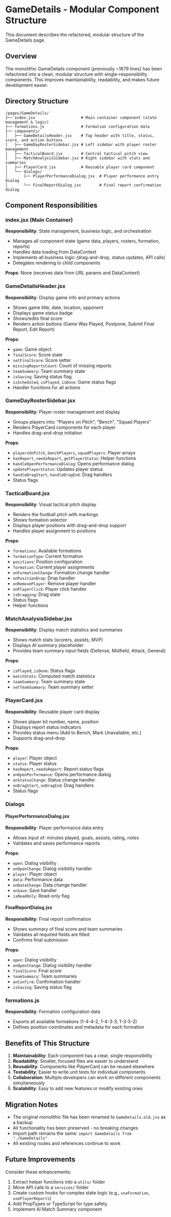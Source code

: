 # GameDetails - Modular Component Structure

This document describes the refactored, modular structure of the GameDetails page.

## Overview

The monolithic GameDetails component (previously ~1679 lines) has been refactored into a clean, modular structure with single-responsibility components. This improves maintainability, readability, and makes future development easier.

## Directory Structure

```
/pages/GameDetails/
├── index.jsx                    # Main container component (state management & logic)
├── formations.js                # Formation configuration data
├── components/
│   ├── GameDetailsHeader.jsx    # Top header with title, status, score, and action buttons
│   ├── GameDayRosterSidebar.jsx # Left sidebar with player roster management
│   ├── TacticalBoard.jsx        # Central tactical pitch view
│   ├── MatchAnalysisSidebar.jsx # Right sidebar with stats and summaries
│   ├── PlayerCard.jsx           # Reusable player card component
│   └── dialogs/
│       ├── PlayerPerformanceDialog.jsx  # Player performance entry dialog
│       └── FinalReportDialog.jsx        # Final report confirmation dialog
```

## Component Responsibilities

### index.jsx (Main Container)
**Responsibility**: State management, business logic, and orchestration
- Manages all component state (game data, players, rosters, formation, reports)
- Handles data loading from DataContext
- Implements all business logic (drag-and-drop, status updates, API calls)
- Delegates rendering to child components

**Props**: None (receives data from URL params and DataContext)

### GameDetailsHeader.jsx
**Responsibility**: Display game info and primary actions
- Shows game title, date, location, opponent
- Displays game status badge
- Shows/edits final score
- Renders action buttons (Game Was Played, Postpone, Submit Final Report, Edit Report)

**Props**:
- `game`: Game object
- `finalScore`: Score state
- `setFinalScore`: Score setter
- `missingReportsCount`: Count of missing reports
- `teamSummary`: Team summary state
- `isSaving`: Saving status flag
- `isScheduled`, `isPlayed`, `isDone`: Game status flags
- Handler functions for all actions

### GameDayRosterSidebar.jsx
**Responsibility**: Player roster management and display
- Groups players into: "Players on Pitch", "Bench", "Squad Players"
- Renders PlayerCard components for each player
- Handles drag-and-drop initiation

**Props**:
- `playersOnPitch`, `benchPlayers`, `squadPlayers`: Player arrays
- `hasReport`, `needsReport`, `getPlayerStatus`: Helper functions
- `handleOpenPerformanceDialog`: Opens performance dialog
- `updatePlayerStatus`: Updates player status
- `handleDragStart`, `handleDragEnd`: Drag handlers
- Status flags

### TacticalBoard.jsx
**Responsibility**: Visual tactical pitch display
- Renders the football pitch with markings
- Shows formation selector
- Displays player positions with drag-and-drop support
- Handles player assignment to positions

**Props**:
- `formations`: Available formations
- `formationType`: Current formation
- `positions`: Position configuration
- `formation`: Current player assignments
- `onFormationChange`: Formation change handler
- `onPositionDrop`: Drop handler
- `onRemovePlayer`: Remove player handler
- `onPlayerClick`: Player click handler
- `isDragging`: Drag state
- Status flags
- Helper functions

### MatchAnalysisSidebar.jsx
**Responsibility**: Display match statistics and summaries
- Shows match stats (scorers, assists, MVP)
- Displays AI summary placeholder
- Provides team summary input fields (Defense, Midfield, Attack, General)

**Props**:
- `isPlayed`, `isDone`: Status flags
- `matchStats`: Computed match statistics
- `teamSummary`: Team summary state
- `setTeamSummary`: Team summary setter

### PlayerCard.jsx
**Responsibility**: Reusable player card display
- Shows player kit number, name, position
- Displays report status indicators
- Provides status menu (Add to Bench, Mark Unavailable, etc.)
- Supports drag-and-drop

**Props**:
- `player`: Player object
- `status`: Player status
- `hasReport`, `needsReport`: Report status flags
- `onOpenPerformance`: Opens performance dialog
- `onStatusChange`: Status change handler
- `onDragStart`, `onDragEnd`: Drag handlers
- Status flags

### Dialogs

#### PlayerPerformanceDialog.jsx
**Responsibility**: Player performance data entry
- Allows input of: minutes played, goals, assists, rating, notes
- Validates and saves performance reports

**Props**:
- `open`: Dialog visibility
- `onOpenChange`: Dialog visibility handler
- `player`: Player object
- `data`: Performance data
- `onDataChange`: Data change handler
- `onSave`: Save handler
- `isReadOnly`: Read-only flag

#### FinalReportDialog.jsx
**Responsibility**: Final report confirmation
- Shows summary of final score and team summaries
- Validates all required fields are filled
- Confirms final submission

**Props**:
- `open`: Dialog visibility
- `onOpenChange`: Dialog visibility handler
- `finalScore`: Final score
- `teamSummary`: Team summaries
- `onConfirm`: Confirmation handler
- `isSaving`: Saving status flag

### formations.js
**Responsibility**: Formation configuration data
- Exports all available formations (1-4-4-2, 1-4-3-3, 1-3-5-2)
- Defines position coordinates and metadata for each formation

## Benefits of This Structure

1. **Maintainability**: Each component has a clear, single responsibility
2. **Readability**: Smaller, focused files are easier to understand
3. **Reusability**: Components like PlayerCard can be reused elsewhere
4. **Testability**: Easier to write unit tests for individual components
5. **Collaboration**: Multiple developers can work on different components simultaneously
6. **Scalability**: Easy to add new features or modify existing ones

## Migration Notes

- The original monolithic file has been renamed to `GameDetails.old.jsx` as a backup
- All functionality has been preserved - no breaking changes
- Import path remains the same: `import GameDetails from "./GameDetails"`
- All existing routes and references continue to work

## Future Improvements

Consider these enhancements:
1. Extract helper functions into a `utils/` folder
2. Move API calls to a `services/` folder
3. Create custom hooks for complex state logic (e.g., `useFormation`, `usePlayerReports`)
4. Add PropTypes or TypeScript for type safety
5. Implement AI Match Summary component

